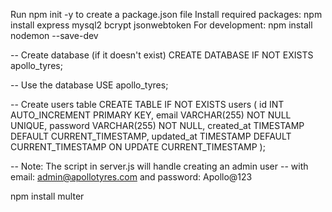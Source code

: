 Run npm init -y to create a package.json file
Install required packages: npm install express mysql2 bcrypt jsonwebtoken
For development: npm install nodemon --save-dev


-- Create database (if it doesn't exist)
CREATE DATABASE IF NOT EXISTS apollo_tyres;

-- Use the database
USE apollo_tyres;

-- Create users table
CREATE TABLE IF NOT EXISTS users (
    id INT AUTO_INCREMENT PRIMARY KEY,
    email VARCHAR(255) NOT NULL UNIQUE,
    password VARCHAR(255) NOT NULL,
    created_at TIMESTAMP DEFAULT CURRENT_TIMESTAMP,
    updated_at TIMESTAMP DEFAULT CURRENT_TIMESTAMP ON UPDATE CURRENT_TIMESTAMP
);

-- Note: The script in server.js will handle creating an admin user
-- with email: admin@apollotyres.com and password: Apollo@123

npm install multer